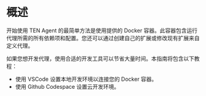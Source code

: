 # 概述

开始使用 TEN Agent 的最简单方法是使用提供的 Docker 容器。此容器包含运行代理所需的所有依赖项和配置。您还可以通过创建自己的扩展或修改现有扩展来自定义代理。

如果您想开发代理，使用合适的开发工具可以节省大量时间。本指南将包含以下教程：

-   使用 VSCode 设置本地开发环境以连接您的 Docker 容器。
-   使用 Github Codespace 设置云开发环境。
